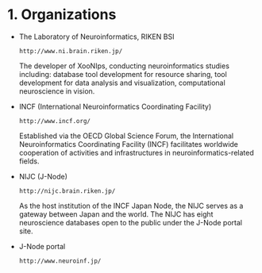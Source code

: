 # 1. Organizations



* The Laboratory of Neuroinformatics, RIKEN BSI

  `http://www.ni.brain.riken.jp/`

  The developer of XooNIps, conducting neuroinformatics studies including: database tool development for resource sharing, tool development for data analysis and visualization, computational neuroscience in vision.

* INCF \(International Neuroinformatics Coordinating Facility\)

  `http://www.incf.org/`

  Established via the OECD Global Science Forum, the International Neuroinformatics Coordinating Facility \(INCF\) facilitates worldwide cooperation of activities and infrastructures in neuroinformatics-related fields.

* NIJC \(J-Node\)

  `http://nijc.brain.riken.jp/`

  As the host institution of the INCF Japan Node, the NIJC serves as a gateway between Japan and the world. The NIJC has eight neuroscience databases open to the public under the J-Node portal site.

* J-Node portal

  `http://www.neuroinf.jp/`

